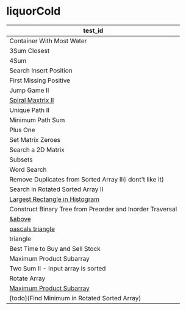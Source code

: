 # liquorCold

| test_id |
|------|
|Container With Most Water|
|3Sum Closest|
|4Sum|
|Search Insert Position|
|First Missing Positive|
|Jump Game II|
|[Spiral Maxtrix II](https://leetcode.com/problems/spiral-matrix-ii/discuss/22282/4-9-lines-Python-solutions)|
|Unique Path II|
|Minimum Path Sum|
|Plus One|
|Set Matrix Zeroes|
|Search a 2D Matrix|
|Subsets|
|Word Search|
|Remove Duplicates from Sorted Array II(i dont't like it)|
|Search in Rotated Sorted Array II|
|[Largest Rectangle in Histogram ](https://leetcode.com/problems/largest-rectangle-in-histogram/description/)|
|Construct Binary Tree from Preorder and Inorder Traversal|
|[&above](https://leetcode.com/problems/construct-binary-tree-from-inorder-and-postorder-traversal/)|
|[pascals triangle](https://leetcode.com/problems/pascals-triangle-ii/)|
| triangle|(https://leetcode.com/problems/triangle/)
| Best Time to Buy and Sell Stock |(https://leetcode.com/problems/best-time-to-buy-and-sell-stock-iii/)
| Maximum Product Subarray |
| Two Sum II - Input array is sorted |
| Rotate Array |
|[Maximum Product Subarray](https://leetcode.com/problems/maximum-product-subarray/)|
|[todo](Find Minimum in Rotated Sorted Array)|

